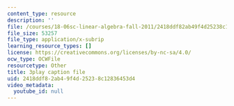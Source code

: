 ```yaml
---
content_type: resource
description: ''
file: /courses/18-06sc-linear-algebra-fall-2011/2418ddf82ab49f4d25238c12836453d4_Y_Ac6KiQ1t0.srt
file_size: 53257
file_type: application/x-subrip
learning_resource_types: []
license: https://creativecommons.org/licenses/by-nc-sa/4.0/
ocw_type: OCWFile
resourcetype: Other
title: 3play caption file
uid: 2418ddf8-2ab4-9f4d-2523-8c12836453d4
video_metadata:
  youtube_id: null
---
```

